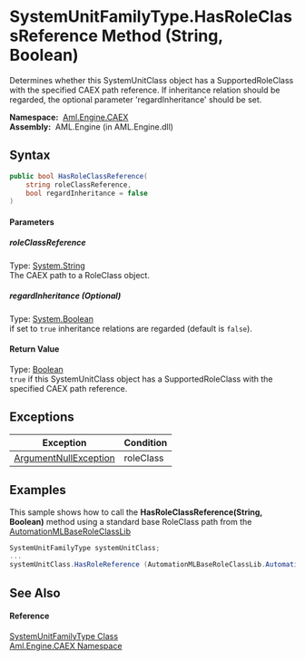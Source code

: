 SystemUnitFamilyType.HasRoleClassReference Method (String, Boolean)
===================================================================
Determines whether this SystemUnitClass object has a SupportedRoleClass with the specified CAEX path reference. If inheritance relation should be regarded, the optional parameter 'regardInheritance' should be set.

  **Namespace:**  [Aml.Engine.CAEX][1]  
  **Assembly:**  AML.Engine (in AML.Engine.dll)

Syntax
------

```csharp
public bool HasRoleClassReference(
	string roleClassReference,
	bool regardInheritance = false
)
```

#### Parameters

##### *roleClassReference*
Type: [System.String][2]  
The CAEX path to a RoleClass object.

##### *regardInheritance* (Optional)
Type: [System.Boolean][3]  
 if set to `true` inheritance relations are regarded (default is `false`).

#### Return Value
Type: [Boolean][3]  
`true` if this SystemUnitClass object has a SupportedRoleClass with the specified CAEX path reference. 

Exceptions
----------

Exception                  | Condition 
-------------------------- | --------- 
[ArgumentNullException][4] | roleClass 


Examples
--------
 This sample shows how to call the **HasRoleClassReference(String, Boolean)** method using a standard base RoleClass path from the [AutomationMLBaseRoleClassLib][5]
```csharp
SystemUnitFamilyType systemUnitClass;
...
systemUnitClass.HasRoleReference (AutomationMLBaseRoleClassLib.AutomationMLBaseRole);
```


See Also
--------

#### Reference
[SystemUnitFamilyType Class][6]  
[Aml.Engine.CAEX Namespace][1]  

[1]: ../README.md
[2]: https://docs.microsoft.com/dotnet/api/system.string
[3]: https://docs.microsoft.com/dotnet/api/system.boolean
[4]: https://docs.microsoft.com/dotnet/api/system.argumentnullexception
[5]: ../../Aml.Engine.AmlObjects/AutomationMLBaseRoleClassLib/README.md
[6]: README.md
[7]: https://www.automationml.org
[8]: ../../icons/logoShade.png